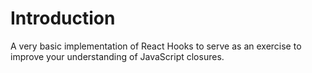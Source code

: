 # Introduction
A very basic implementation of React Hooks to serve as an exercise to improve your understanding of JavaScript closures.